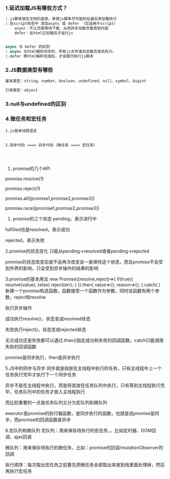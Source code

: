 ### 1.延迟加载JS有哪些方式？

```js
1.js脚本放在文档的底部，来使js脚本尽可能的在最后来加载执行
2.在script标签中 添加async 或 defer （仅适用于script）
	async：不让页面等待下载，从而异步加载页面其他内容
	defer：在html已加载后才运行js


async 与 befer 的区别
1.async 与html解析同步的，所有js文件谁先加载完谁先执行。
2.defer 等html解析完成后，才会顺次执行js脚本
```

### 2.JS数据类型有哪些

```js
基本类型：string、number、boolean、undefined、null、symbol、bigint

引用类型：object
```



### 3.null与undefined的区别







### 4.微任务和宏任务

```
1.js是单线程语言


2.同步代码 ===> 异步代码（微任务 ===> 宏任务）




```

1. promise的几个API

promise.resolve(1)

promise.reject(1)

promise.all([promise1,promise2,promise3])

promise.race([promise1,promise2,promise3])

1. promise的三个状态
pending，表示进行中

fulfilled也是resolved，表示成功

rejected，表示失败

2.promise的状态变化
只能从pending->resolved或者pending->rejected

promise的状态改变后就不会再次改变会一直保持这个状态，而且promise不会受到外界的影响，只会受到异步操作的结果的影响

3.promise的基本用法
new Promise((resolve,reject)=>{
				if(true){
					resolve(value);
				}else{
					reject(err);
				}
			}).then(
				value=>{};
				reason=>{};
			).catch(
			)
新建一个promise构造函数，函数接受一个函数作为参数，同时该函数有两个参数，reject和resolve

执行异步操作

成功执行resolve()，状态变成resolved状态

失败执行reject()，状态变成rejected状态

无论成功还是失败都可以通过.then()指定成功和失败的回调函数，catch只能调用失败的回调函数

promise是同步执行，then是异步执行


5.JS中的同步与异步
同步就是指放在主线程中执行的任务，只有主线程中上一个任务执行完毕才执行下一个同步任务

异步不是在主线程中执行，而是将其放在任务队列中执行，只有等到主线程执行完毕，任务队列中的任务才放入主线程执行

而比较重要的一点是任务队列又分为宏队列和微队列

executor是promise的执行器函数，是同步执行的函数，也就是说promise是同步，而promise的回调函数是异步

6.宏队列和微队列
宏队列：用来保存待执行的宏任务，，比如定时器、DOM回调、ajax回调

微队列：用来保存待执行的微任务，比如：promise的回调/mutationObserver的回调

 

执行顺序：每次取出宏任务之前要先把微任务全部取出来放到栈里面处理掉，然后再执行宏任务

























